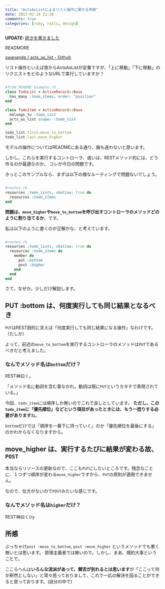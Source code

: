 ```yaml
---
title: "ActsAsListによるリスト操作に関する考察"
date: 2013-02-19 21:30
comments: true
categories: [ruby, rails, design]
---
```


**UPDATE:** [続きを書きました](/blog/2013/02/25/move-position-resources-best-practices/)

READMORE

[swanandp / acts_as_list - Github](https://github.com/swanandp/acts_as_list)

リスト操作といえば昔からActsAsListが定番ですが、「上に移動」「下に移動」のリクエストをどのようなURLで実行していますか？

``` ruby

#from_README_Example.rb
class TodoList < ActiveRecord::Base
  has_many :todo_items, order: "position"
end

class TodoItem < ActiveRecord::Base
  belongs_to :todo_list
  acts_as_list scope: :todo_list
end

todo_list.first.move_to_bottom
todo_list.last.move_higher
```

モデルの操作についてはREADMEにある通り、誰も迷わないと思います。

しかし、これらを実行するコントローラ、或いは、RESTメソッド的には、どう作るのが最適なのか。
コレが今日の問題です。

きっとこのサンプルなら、まずは以下の様なルーティングで問題ないでしょう。
``` ruby

#routes.rb
resources :todo_lists, shallow: true do
  resources :todo_items
end
```

**問題は、`move_higher`や`move_to_bottom`を呼び出すコントローラのメソッドどのように割り当てるか**、です。

私は以下のように書くのが正解かな、と考えています。
``` ruby

#routes.rb
resources :todo_lists, shallow: true do
  resources :todo_items do
    member do
      put :bottom
      post :higher
    end
  end
end
```

さて、なぜか。少しだけ解説します。

## PUT :bottom は、何度実行しても同じ結果となるべき

`PUT`はREST厨的に言えば「何度実行しても同じ結果になる操作」なわけです。（たしか）

よって、前述の`move_to_bottom`を実行するコントローラのメソッドは`PUT`であるべきだと考えました。

### なんでメソッド名は`bottom`だけ？

REST神曰く。

「メソッド名に動詞を含む事なかれ。動詞は既に`PUT`というカタチで表現されている。」

今回、`todo_item`には順序しか無いのでこれで良しとしています。
**ただし、この`todo_item`に「優先順位」などという項目があったときには、もう一捻りする必要があります**ね。

`bottom`だけでは「順序を一番下に持っていく」のか「優先順位を最後にする」のかわからなくなりますから。

## move_higher は、実行するたびに結果が変わる故、`POST`

本当ならリソースの更新なので、ここも`PUT`にしたいところです。残念なことに、１つずつ順序が変わる`move_higher`ですから、`PUT`の原則が適用できません。

なので、仕方がないので`POST`みたいな感じです。

### なんでメソッド名は`higher`だけ？

REST神曰く(ry

## 所感

ぶっちゃけ`post :move_to_bottom`, `post :move_higher` というメソッドでも悪く無いとは思います。
原理主義者では無いので。しかし、まあ、規約大事ということで。

ここらへんは**いろんな流派があって、賛否が別れるとは思います**が「ここって何か釈然としない」と常々思っておりまして、これで一応の解決を図ることができると思っております。(自分の中で)



